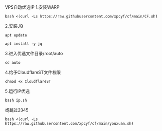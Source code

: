 VPS自动优选IP
1.安装WARP
```
bash <(curl -Ls https://raw.githubusercontent.com/xpcyf/cf/main/CF.sh)
```
2.安装JQ
```
apt update
```
```
apt install -y jq
```
3.进入优选文件目录/root/auto
```
cd auto
```
4.给予CloudflareST文件权限
```
chmod +x CloudflareST
```
5.运行IP优选
```
bash ip.sh
```
或跳过2345
```
bash <(curl -Ls https://raw.githubusercontent.com/xpcyf/cf/main/youxuan.sh)
```
